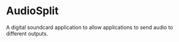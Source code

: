 # AudioSplit
A digital soundcard application to allow applications to send audio to different outputs.
